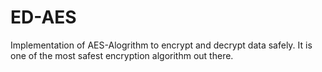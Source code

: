 # ED-AES
Implementation of AES-Alogrithm to encrypt and decrypt data safely. It is one of the most safest encryption algorithm out there. 

